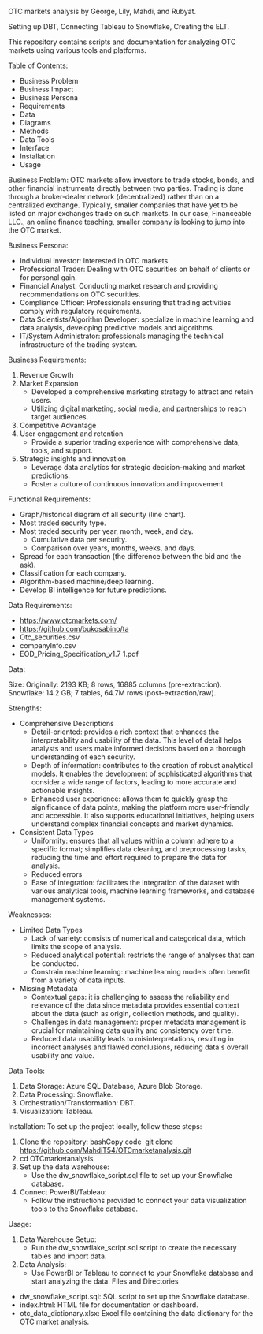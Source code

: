 OTC markets analysis by George, Lily, Mahdi, and Rubyat.

Setting up DBT, 
Connecting Tableau to Snowflake, 
Creating the ELT.

This repository contains scripts and documentation for analyzing OTC markets using various tools and platforms.

Table of Contents:
* Business Problem
* Business Impact
* Business Persona
* Requirements
* Data
* Diagrams
* Methods
* Data Tools
* Interface
* Installation
* Usage

  
Business Problem:
OTC markets allow investors to trade stocks, bonds, and other financial instruments directly between two parties. Trading is done through a broker-dealer network (decentralized) rather than on a centralized exchange. Typically, smaller companies that have yet to be listed on major exchanges trade on such markets. In our case, Financeable LLC., an online finance teaching, smaller company is looking to jump into the OTC market.


Business Persona:
* Individual Investor: Interested in OTC markets.
* Professional Trader: Dealing with OTC securities on behalf of clients or for personal gain.
* Financial Analyst: Conducting market research and providing recommendations on OTC securities.
* Compliance Officer: Professionals ensuring that trading activities comply with regulatory requirements.
* Data Scientists/Algorithm Developer: specialize in machine learning and data analysis, developing predictive models and algorithms.
* IT/System Administrator: professionals managing the technical infrastructure of the trading system. 


Business Requirements:
1. Revenue Growth
2. Market Expansion
   * Developed a comprehensive marketing strategy to attract and retain users.
   * Utilizing digital marketing, social media, and partnerships to reach target audiences.
3. Competitive Advantage 
4. User engagement and retention
   * Provide a superior trading experience with comprehensive data, tools, and support.
5. Strategic insights and innovation
   * Leverage data analytics for strategic decision-making and market predictions.
   * Foster a culture of continuous innovation and improvement.


Functional Requirements:
* Graph/historical diagram of all security (line chart).
* Most traded security type.
* Most traded security per year, month, week, and day.
  * Cumulative data per security.
  * Comparison over years, months, weeks, and days.
* Spread for each transaction (the difference between the bid and the ask).
* Classification for each company.
* Algorithm-based machine/deep learning.
* Develop BI intelligence for future predictions.


Data Requirements:
* https://www.otcmarkets.com/
* https://github.com/bukosabino/ta
* Otc_securities.csv
* companyInfo.csv
* EOD_Pricing_Specification_v1.7 1.pdf


Data:

Size:
Originally: 2193 KB; 8 rows, 16885 columns (pre-extraction).
Snowflake: 14.2 GB; 7 tables, 64.7M rows (post-extraction/raw).

Strengths: 
* Comprehensive Descriptions
    * Detail-oriented: provides a rich context that enhances the interpretability and usability of the data. This level of detail helps analysts and users make informed decisions based on a thorough understanding of each security.
    * Depth of information: contributes to the creation of robust analytical models. It enables the development of sophisticated algorithms that consider a wide range of factors, leading to more accurate and actionable insights.
    * Enhanced user experience: allows them to quickly grasp the significance of data points, making the platform more user-friendly and accessible. It also supports educational initiatives, helping users understand complex financial concepts and market dynamics.
* Consistent Data Types
    * Uniformity: ensures that all values within a column adhere to a specific format; simplifies data cleaning, and preprocessing tasks, reducing the time and effort required to prepare the data for analysis.
    * Reduced errors
    * Ease of integration: facilitates the integration of the dataset with various analytical tools, machine learning frameworks, and database management systems.

Weaknesses:
* Limited Data Types
    * Lack of variety: consists of numerical and categorical data, which limits the scope of analysis.
    * Reduced analytical potential: restricts the range of analyses that can be conducted.
    * Constrain machine learning: machine learning models often benefit from a variety of data inputs.
* Missing Metadata
    * Contextual gaps: it is challenging to assess the reliability and relevance of the data since metadata provides essential context about the data (such as origin, collection methods, and quality).
    * Challenges in data management: proper metadata management is crucial for maintaining data quality and consistency over time.
    * Reduced data usability leads to misinterpretations, resulting in incorrect analyses and flawed conclusions, reducing data's overall usability and value. 


Data Tools:
1. Data Storage: Azure SQL Database, Azure Blob Storage.
2. Data Processing: Snowflake.
3. Orchestration/Transformation: DBT.
4. Visualization: Tableau.

   
Installation:
To set up the project locally, follow these steps:
1. Clone the repository: bashCopy code  git clone https://github.com/MahdiT54/OTCmarketanalysis.git
2. cd OTCmarketanalysis
3. Set up the data warehouse:
    * Use the dw_snowflake_script.sql file to set up your Snowflake database.
5. Connect PowerBI/Tableau:
    * Follow the instructions provided to connect your data visualization tools to the Snowflake database.

  
Usage:
1. Data Warehouse Setup:
    * Run the dw_snowflake_script.sql script to create the necessary tables and import data.
2. Data Analysis:
    * Use PowerBI or Tableau to connect to your Snowflake database and start analyzing the data.
Files and Directories
* dw_snowflake_script.sql: SQL script to set up the Snowflake database.
* index.html: HTML file for documentation or dashboard.
* otc_data_dictionary.xlsx: Excel file containing the data dictionary for the OTC market analysis.
